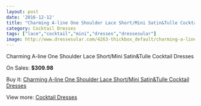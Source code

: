 ```yaml
---
layout: post
date: '2016-12-12'
title: "Charming A-line One Shoulder Lace Short/Mini Satin&Tulle Cocktail Dresses"
category: Cocktail Dresses
tags: ["lace","cocktail","mini","dresses","dressesular"]
image: http://www.dressesular.com/4263-thickbox_default/charming-a-line-one-shoulder-lace-short-mini-satintulle-cocktail-dresses.jpg
---
```

Charming A-line One Shoulder Lace Short/Mini Satin&Tulle Cocktail Dresses

On Sales: **$309.98**
<a href="https://www.dressesular.com/cocktail-dresses/1966-charming-a-line-one-shoulder-lace-short-mini-satintulle-cocktail-dresses.html"><amp-img layout="responsive" width="600" height="600" src="//www.dressesular.com/4263-thickbox_default/charming-a-line-one-shoulder-lace-short-mini-satintulle-cocktail-dresses.jpg" alt="Charming A-line One Shoulder Lace Short/Mini Satin&Tulle Cocktail Dresses 0" /></a>

Buy it: [Charming A-line One Shoulder Lace Short/Mini Satin&Tulle Cocktail Dresses](https://www.dressesular.com/cocktail-dresses/1966-charming-a-line-one-shoulder-lace-short-mini-satintulle-cocktail-dresses.html "Charming A-line One Shoulder Lace Short/Mini Satin&Tulle Cocktail Dresses")

View more: [Cocktail Dresses](https://www.dressesular.com/12-cocktail-dresses "Cocktail Dresses")